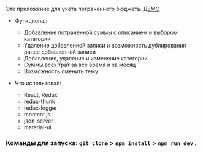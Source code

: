 Это приложение для учёта потраченного бюджета. [ДЕМО](https://fast-badlands-01492.herokuapp.com)
  - Функционал:
      - Добавление потраченной суммы с описанием и выбором категории
      - Удаление добавленной записи и возможность дублирования ранее добавленной записи
      - Добавление, удаление и изменение категории
      - Суммы всех трат за все время и за месяц
      - Возможность сменить тему
  
  - Что использовал:
      - React, Redux
      - redux-thunk
      - redux-logger
      - moment js
      - json-server
      - material-ui

### Команды для запуска: `git clone` > `npm install` > `npm run dev` .
